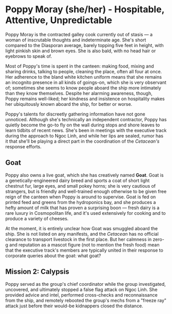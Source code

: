 # Poppy Moray (she/her) - Hospitable, Attentive, Unpredictable

Poppy Moray is the contracted galley cook currently out of stasis — a woman of inscrutable thoughts and indeterminate age. She's short compared to the Diasporan average, barely topping five feet in height, with light pinkish skin and brown eyes. She is also bald, with no head hair or eyebrows to speak of.

Most of Poppy's time is spent in the canteen: making food, mixing and sharing drinks, talking to people, cleaning the place, often all four at once. Her adherence to the bland white kitchen uniform means that she remains an incognito presence in all kinds of goings-on, which she is very observant of; sometimes she seems to know people aboard the ship more intimately than they know themselves. Despite her alarming awareness, though, Poppy remains well-liked; her kindness and insistence on hospitality makes her ubiquitously known aboard the ship, for better or worse.

Poppy's talents for discreetly gathering information have not gone unnoticed. Although she's technically an independent contractor, Poppy has quietly become the go-to fly on the wall during stops and shore leaves to learn tidbits of recent news. She's been in meetings with the executive track during the approach to Ngoc Linh, and while her lips are sealed, rumor has it that she'll be playing a direct part in the coordination of the *Cetacean's* response efforts.

## Goat

Poppy also owns a live goat, which she has creatively named **Goat**. Goat is a genetically-engineered dairy breed and sports a coat of short light chestnut fur, large eyes, and small pokey horns; she is very cautious of strangers, but is friendly and well-trained enough otherwise to be given free reign of the canteen when Poppy is around to supervise. Goat is fed on printed feed and greens from the hydroponics bay, and she produces a hefty amount of milk that has proven a surprising boon — fresh dairy is a rare luxury in Cosmopolitan life, and it's used extensively for cooking and to produce a variety of cheeses.

At the moment, it is entirely unclear how Goat was smuggled aboard the ship. She is not listed on any manifests, and the *Cetacean* has no official clearance to transport livestock in the first place. But her calmness in zero-g and reputation as a mascot figure (not to mention the fresh food) mean that the executive track's members are typically united in their response to corporate queries about the goat: what goat?

## Mission 2: Calypsis

Poppy served as the group's chief coordinator while the group investigated, uncovered, and ultimately stopped a false flag attack on Ngoc Linh. She provided advice and intel, performed cross-checks and reconnaissance from the ship, and remotely rebooted the group's mechs from a "freeze ray" attack just before their would-be kidnappers closed the distance.